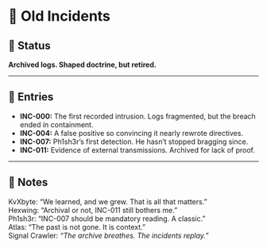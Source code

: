 # 📜 Old Incidents

## 📌 Status
**Archived logs. Shaped doctrine, but retired.**  

---

## 🧩 Entries
- **INC-000:** The first recorded intrusion. Logs fragmented, but the breach ended in containment.  
- **INC-004:** A false positive so convincing it nearly rewrote directives.  
- **INC-007:** Ph1sh3r’s first detection. He hasn’t stopped bragging since.  
- **INC-011:** Evidence of external transmissions. Archived for lack of proof.  

---

## 📒 Notes
KvXbyte: “We learned, and we grew. That is all that matters.”  
Hexwing: “Archival or not, INC-011 still bothers me.”  
Ph1sh3r: “INC-007 should be mandatory reading. A classic.”  
Atlas: “The past is not gone. It is context.”  
Signal Crawler: *“The archive breathes. The incidents replay.”*  

